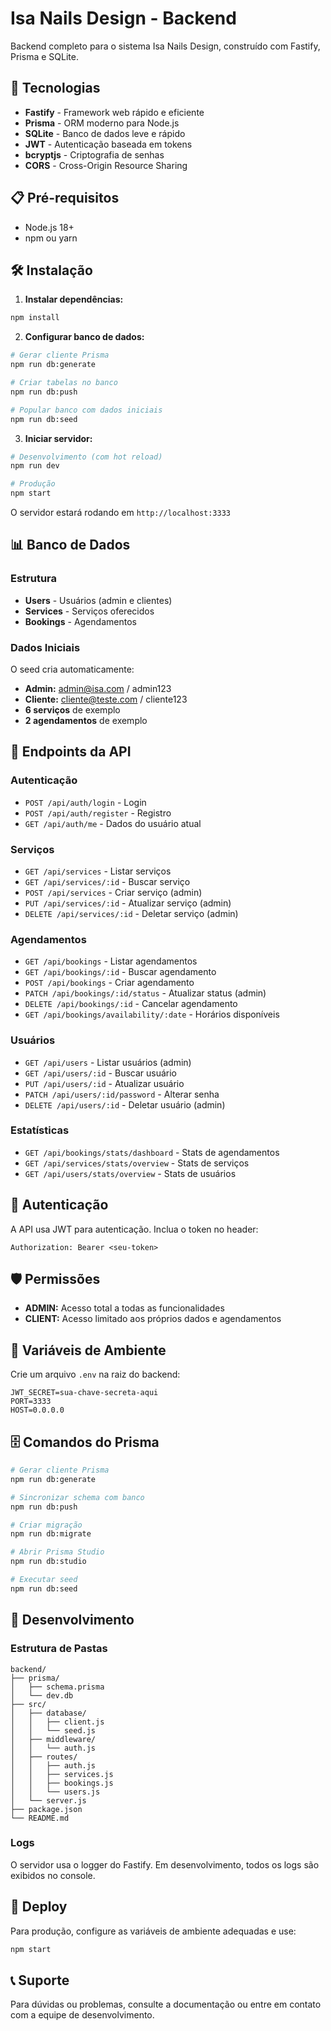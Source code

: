 # Isa Nails Design - Backend

Backend completo para o sistema Isa Nails Design, construído com Fastify, Prisma e SQLite.

## 🚀 Tecnologias

- **Fastify** - Framework web rápido e eficiente
- **Prisma** - ORM moderno para Node.js
- **SQLite** - Banco de dados leve e rápido
- **JWT** - Autenticação baseada em tokens
- **bcryptjs** - Criptografia de senhas
- **CORS** - Cross-Origin Resource Sharing

## 📋 Pré-requisitos

- Node.js 18+ 
- npm ou yarn

## 🛠️ Instalação

1. **Instalar dependências:**
```bash
npm install
```

2. **Configurar banco de dados:**
```bash
# Gerar cliente Prisma
npm run db:generate

# Criar tabelas no banco
npm run db:push

# Popular banco com dados iniciais
npm run db:seed
```

3. **Iniciar servidor:**
```bash
# Desenvolvimento (com hot reload)
npm run dev

# Produção
npm start
```

O servidor estará rodando em `http://localhost:3333`

## 📊 Banco de Dados

### Estrutura

- **Users** - Usuários (admin e clientes)
- **Services** - Serviços oferecidos
- **Bookings** - Agendamentos

### Dados Iniciais

O seed cria automaticamente:

- **Admin:** admin@isa.com / admin123
- **Cliente:** cliente@teste.com / cliente123
- **6 serviços** de exemplo
- **2 agendamentos** de exemplo

## 🔌 Endpoints da API

### Autenticação
- `POST /api/auth/login` - Login
- `POST /api/auth/register` - Registro
- `GET /api/auth/me` - Dados do usuário atual

### Serviços
- `GET /api/services` - Listar serviços
- `GET /api/services/:id` - Buscar serviço
- `POST /api/services` - Criar serviço (admin)
- `PUT /api/services/:id` - Atualizar serviço (admin)
- `DELETE /api/services/:id` - Deletar serviço (admin)

### Agendamentos
- `GET /api/bookings` - Listar agendamentos
- `GET /api/bookings/:id` - Buscar agendamento
- `POST /api/bookings` - Criar agendamento
- `PATCH /api/bookings/:id/status` - Atualizar status (admin)
- `DELETE /api/bookings/:id` - Cancelar agendamento
- `GET /api/bookings/availability/:date` - Horários disponíveis

### Usuários
- `GET /api/users` - Listar usuários (admin)
- `GET /api/users/:id` - Buscar usuário
- `PUT /api/users/:id` - Atualizar usuário
- `PATCH /api/users/:id/password` - Alterar senha
- `DELETE /api/users/:id` - Deletar usuário (admin)

### Estatísticas
- `GET /api/bookings/stats/dashboard` - Stats de agendamentos
- `GET /api/services/stats/overview` - Stats de serviços
- `GET /api/users/stats/overview` - Stats de usuários

## 🔐 Autenticação

A API usa JWT para autenticação. Inclua o token no header:

```
Authorization: Bearer <seu-token>
```

## 🛡️ Permissões

- **ADMIN:** Acesso total a todas as funcionalidades
- **CLIENT:** Acesso limitado aos próprios dados e agendamentos

## 📝 Variáveis de Ambiente

Crie um arquivo `.env` na raiz do backend:

```env
JWT_SECRET=sua-chave-secreta-aqui
PORT=3333
HOST=0.0.0.0
```

## 🗄️ Comandos do Prisma

```bash
# Gerar cliente Prisma
npm run db:generate

# Sincronizar schema com banco
npm run db:push

# Criar migração
npm run db:migrate

# Abrir Prisma Studio
npm run db:studio

# Executar seed
npm run db:seed
```

## 🔧 Desenvolvimento

### Estrutura de Pastas

```
backend/
├── prisma/
│   ├── schema.prisma
│   └── dev.db
├── src/
│   ├── database/
│   │   ├── client.js
│   │   └── seed.js
│   ├── middleware/
│   │   └── auth.js
│   ├── routes/
│   │   ├── auth.js
│   │   ├── services.js
│   │   ├── bookings.js
│   │   └── users.js
│   └── server.js
├── package.json
└── README.md
```

### Logs

O servidor usa o logger do Fastify. Em desenvolvimento, todos os logs são exibidos no console.

## 🚀 Deploy

Para produção, configure as variáveis de ambiente adequadas e use:

```bash
npm start
```

## 📞 Suporte

Para dúvidas ou problemas, consulte a documentação ou entre em contato com a equipe de desenvolvimento. 